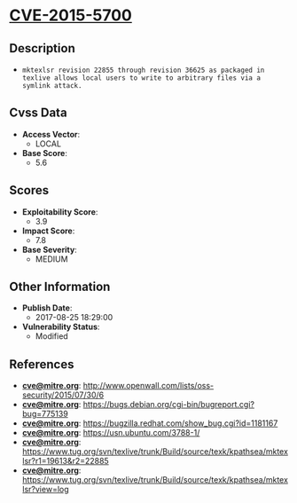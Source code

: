 
# [CVE-2015-5700](http://www.openwall.com/lists/oss-security/2015/07/30/6)

## Description

- `mktexlsr revision 22855 through revision 36625 as packaged in texlive allows local users to write to arbitrary files via a symlink attack.`

## Cvss Data

- **Access Vector**:
  - LOCAL
- **Base Score**:
  - 5.6

## Scores

- **Exploitability Score**:
  - 3.9
- **Impact Score**:
  - 7.8
- **Base Severity**:
  - MEDIUM

## Other Information

- **Publish Date**:
  - 2017-08-25 18:29:00
- **Vulnerability Status**:
  - Modified

## References

- **cve@mitre.org**: http://www.openwall.com/lists/oss-security/2015/07/30/6
- **cve@mitre.org**: https://bugs.debian.org/cgi-bin/bugreport.cgi?bug=775139
- **cve@mitre.org**: https://bugzilla.redhat.com/show_bug.cgi?id=1181167
- **cve@mitre.org**: https://usn.ubuntu.com/3788-1/
- **cve@mitre.org**: https://www.tug.org/svn/texlive/trunk/Build/source/texk/kpathsea/mktexlsr?r1=19613&r2=22885
- **cve@mitre.org**: https://www.tug.org/svn/texlive/trunk/Build/source/texk/kpathsea/mktexlsr?view=log
